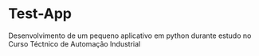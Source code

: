 # Test-App
Desenvolvimento de um pequeno aplicativo em python durante estudo no Curso Téctnico de Automação Industrial
